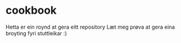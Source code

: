 # cookbook
Hetta er ein roynd at gera eitt repository
Læt meg prøva at gera eina broyting fyri stuttleikar :)

